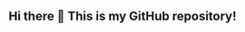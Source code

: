 ## Hi there 👋 This is my GitHub repository! 

<!--
**mitchster21/mitchster21** is a ✨ _special_ ✨ repository because its `README.md` (this file) appears on your GitHub profile.

Here are some ideas to get you started:

- 🔭 I’m currently working on SQL project
- 🌱 I’m currently learning SQL
- 🤔 I’m looking for help with finding an internship
- 📫 How to reach me: mheat21@byu.edu
- ⚡ Fun fact: I love to ski
-->

